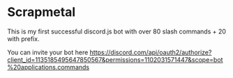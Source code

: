 # Scrapmetal
This is my first successful discord.js bot with over 80 slash commands + 20 with prefix.

You can invite your bot here <a>https://discord.com/api/oauth2/authorize?client_id=1135185495647850567&permissions=1102031571447&scope=bot%20applications.commands</a>
